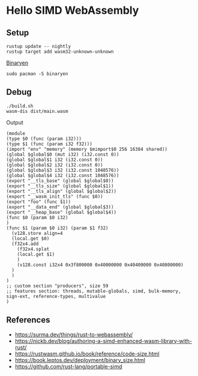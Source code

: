 # Hello SIMD WebAssembly

## Setup

    rustup update -- nightly
    rustup target add wasm32-unknown-unknown

[Binaryen](https://github.com/WebAssembly/binaryen)

    sudo pacman -S binaryen

## Debug

    ./build.sh
    wasm-dis dist/main.wasm

Output

```wat
(module
(type $0 (func (param i32)))
(type $1 (func (param i32 f32)))
(import "env" "memory" (memory $mimport$0 256 16384 shared))
(global $global$0 (mut i32) (i32.const 0))
(global $global$1 i32 (i32.const 0))
(global $global$2 i32 (i32.const 0))
(global $global$3 i32 (i32.const 1048576))
(global $global$4 i32 (i32.const 1048576))
(export "__tls_base" (global $global$0))
(export "__tls_size" (global $global$1))
(export "__tls_align" (global $global$2))
(export "__wasm_init_tls" (func $0))
(export "foo" (func $1))
(export "__data_end" (global $global$3))
(export "__heap_base" (global $global$4))
(func $0 (param $0 i32)
)
(func $1 (param $0 i32) (param $1 f32)
  (v128.store align=4
  (local.get $0)
  (f32x4.add
    (f32x4.splat
    (local.get $1)
    )
    (v128.const i32x4 0x3f800000 0x40000000 0x40400000 0x40800000)
  )
  )
)
;; custom section "producers", size 59
;; features section: threads, mutable-globals, simd, bulk-memory, sign-ext, reference-types, multivalue
)
```

## References

- https://surma.dev/things/rust-to-webassembly/
- https://nickb.dev/blog/authoring-a-simd-enhanced-wasm-library-with-rust/
- https://rustwasm.github.io/book/reference/code-size.html
- https://book.leptos.dev/deployment/binary_size.html
- https://github.com/rust-lang/portable-simd
